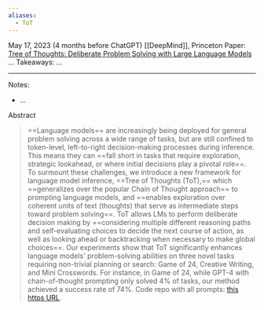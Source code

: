 ```yaml
---
aliases:
  - ToT
---
```



May 17, 2023 (4 months before ChatGPT)
[[DeepMind]], Princeton
Paper: [Tree of Thoughts: Deliberate Problem Solving with Large Language Models](https://arxiv.org/abs/2305.10601)
...
Takeaways: ...

---

Notes:
- ...

Abstract
> ==Language models== are increasingly being deployed for general problem solving across a wide range of tasks, but are still confined to token-level, left-to-right decision-making processes during inference. This means they can ==fall short in tasks that require exploration, strategic lookahead, or where initial decisions play a pivotal role==. To surmount these challenges, we introduce a new framework for language model inference, ==Tree of Thoughts (ToT),== which ==generalizes over the popular Chain of Thought approach== to prompting language models, and ==enables exploration over coherent units of text (thoughts) that serve as intermediate steps toward problem solving==. ToT allows LMs to perform deliberate decision making by ==considering multiple different reasoning paths and self-evaluating choices to decide the next course of action, as well as looking ahead or backtracking when necessary to make global choices==. Our experiments show that ToT significantly enhances language models' problem-solving abilities on three novel tasks requiring non-trivial planning or search: Game of 24, Creative Writing, and Mini Crosswords. For instance, in Game of 24, while GPT-4 with chain-of-thought prompting only solved 4% of tasks, our method achieved a success rate of 74%. Code repo with all prompts: [this https URL](https://github.com/princeton-nlp/tree-of-thought-llm).
